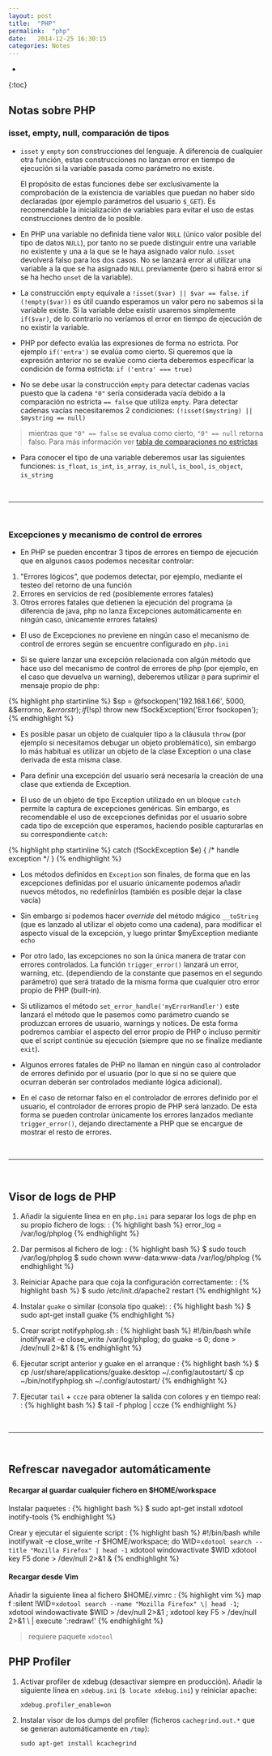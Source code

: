 ```yaml
---
layout: post
title:  "PHP"
permalink:  "php"
date:   2014-12-25 16:30:15
categories: Notes
---
```

* 
{:toc}

## Notas sobre PHP

### isset, empty, null, comparación de tipos

- `isset` y `empty` son construcciones del lenguaje. A diferencia de cualquier otra función, estas construcciones no lanzan error en tiempo de ejecución si la variable pasada como parámetro no existe.

    El propósito de estas funciones debe ser exclusivamente la comprobación de la existencia de variables que puedan no haber sido declaradas (por ejemplo parámetros del usuario `$_GET`). Es recomendable la inicialización de variables para evitar el uso de estas construcciones dentro de lo posible.

- En PHP una variable no definida tiene valor `NULL` (único valor posible del tipo de datos `NULL`), por tanto no se puede distinguir entre una variable no existente y una a la que se le haya asignado valor nulo. `isset` devolverá falso para los dos casos. No se lanzará error al utilizar una variable a la que se ha asignado `NULL` previamente (pero si habrá error si se ha hecho `unset` de la variable).

- La construcción `empty` equivale a `!isset($var) || $var == false`. `if (!empty($var))` es útil cuando esperamos un valor pero no sabemos si la variable existe. Si la variable debe existir usaremos simplemente `if($var)`, de lo contrario no veríamos el error en tiempo de ejecución de no existir la variable.

- PHP por defecto evalúa las expresiones de forma no estricta. Por ejemplo `if('entra')` se evalúa como cierto. Si queremos que la expresión anterior no se evalúe como cierta deberemos especificar la condición de forma estricta: `if ('entra' === true)`

- No se debe usar la construcción `empty` para detectar cadenas vacías puesto que la cadena `"0"` sería considerada vacía debido a la comparación no estricta `== false` que utiliza `empty`. Para detectar cadenas vacías necesitaremos 2 condiciones: `(!isset($mystring) || $mystring == null)`

> mientras que `"0" == false` se evalua como cierto, `"0" == null` retorna falso. Para más información ver [tabla de comparaciones no estrictas](http://php.net/manual/en/types.comparisons.php)

- Para conocer el tipo de una variable deberemos usar las siguientes funciones: `is_float`, `is_int`, `is_array`, `is_null`, `is_bool`, `is_object`, `is_string`


<br />

---
<br />


### Excepciones y mecanismo de control de errores

- En PHP se pueden encontrar 3 tipos de errores en tiempo de ejecución que en algunos casos podemos necesitar controlar:

1. "Errores lógicos”, que podemos detectar, por ejemplo, mediante el testeo del retorno de una función
2. Errores en servicios de red (posiblemente errores fatales)
3. Otros errores fatales que detienen la ejecución del programa (a diferencia de java, php no lanza Excepciones automáticamente en ningún caso, únicamente errores fatales)

- El uso de Excepciones no previene en ningún caso el mecanismo de control de errores según se encuentre configurado en `php.ini`

- Si se quiere lanzar una excepción relacionada con algún método que hace uso del mecanismo de control de errores de php (por ejemplo, en el caso que devuelva un warning), deberemos utilizar `@` para suprimir el mensaje propio de php:

{% highlight php startinline %}
$sp = @fsockopen('192.168.1.66', 5000, &$errorno, &$errorstr);
if (!$sp)
    throw new fSockException('Error fsockopen');
{% endhighlight %}

- Es posible pasar un objeto de cualquier tipo a la cláusula `throw` (por ejemplo si necesitamos debugar un objeto problemático), sin embargo lo más habitual es utilizar un objeto de la clase Exception o una clase derivada de esta misma clase.

- Para definir una excepción del usuario será necesaria la creación de una clase que extienda de Exception.

- El uso de un objeto de tipo Exception utilizado en un bloque `catch` permite la captura de excepciones genéricas. Sin embargo, es recomendable el uso de excepciones definidas por el usuario sobre cada tipo de excepción que esperamos, haciendo posible capturarlas en su correspondiente `catch`:

{% highlight php startinline %}
    catch (fSockException $e) {
        /* handle exception */
    }
{% endhighlight %}

- Los métodos definidos en `Exception` son finales, de forma que en las excepciones definidas por el usuario únicamente podemos añadir nuevos métodos, no redefinirlos (también es posible dejar la clase vacía)

- Sin embargo si podemos hacer <i>override</i> del método mágico `__toString` (que es lanzado al utilizar el objeto como una cadena), para modificar el aspecto visual de la excepción, y luego printar $myException mediante `echo`

- Por otro lado, las excepciones no son la única manera de tratar con errores controlados. La función `trigger_error()` lanzará un error, warning, etc. (dependiendo de la constante que pasemos en el segundo parámetro) que será tratado de la misma forma que cualquier otro error propio de PHP (built-in).

- Si utilizamos el método `set_error_handle('myErrorHandler')` este lanzará el método que le pasemos como parámetro cuando se produzcan errores de usuario, warnings y notices. De esta forma podremos cambiar el aspecto del error propio de PHP o incluso permitir que el script continúe su ejecución (siempre que no se finalize mediante `exit`).

- Algunos errores fatales de PHP no llaman en ningún caso al controlador de errores definido por el usuario (por lo que si no se quiere que ocurran deberán ser controlados mediante lógica adicional).

- En el caso de retornar falso en el controlador de errores definido por el usuario, el controlador de errores propio de PHP será lanzado. De esta forma se pueden controlar únicamente los errores lanzados mediante `trigger_error()`, dejando directamente a PHP que se encargue de mostrar el resto de errores.

<br />

---
<br />

## Visor de logs de PHP

1. Añadir la siguiente línea en en `php.ini` para separar los logs de php en su propio fichero de logs:
: {% highlight bash %}
    error_log = /var/log/phplog
{% endhighlight %}

2. Dar permisos al fichero de log:
: {% highlight bash %}
$ sudo touch /var/log/phplog
$ sudo chown www-data:www-data /var/log/phplog
{% endhighlight %}

3. Reiniciar Apache para que coja la configuración correctamente:
: {% highlight bash %}
    $ sudo /etc/init.d/apache2 restart
{% endhighlight %}

4. Instalar `guake` o similar (consola tipo quake):
: {% highlight bash %}
    $ sudo apt-get install guake
{% endhighlight %}

5. Crear script notifyphplog.sh
: {% highlight bash %}
#!/bin/bash
while inotifywait -e close_write /var/log/phplog; do guake -s 0; done > /dev/null 2>&1 &
{% endhighlight %}

6. Ejecutar script anterior y guake en el arranque
: {% highlight bash %}
$ cp /usr/share/applications/guake.desktop ~/.config/autostart/
$ cp ~/bin/notifyphplog.sh ~/.config/autostart/
{% endhighlight %}

7. Ejecutar `tail` + `ccze` para obtener la salida con colores y en tiempo real:
: {% highlight bash %}
    $ tail -f phplog | ccze
{% endhighlight %}

<br />

---
<br />

## Refrescar navegador automáticamente

#### Recargar al guardar cualquier fichero en $HOME/workspace

Instalar paquetes
: {% highlight bash %}
$ sudo apt-get install xdotool inotify-tools
{% endhighlight %}

Crear y ejecutar el siguiente script
: {% highlight bash %}
#!/bin/bash
while inotifywait -e close_write -r $HOME/workspace; do
    WID=`xdotool search --title "Mozilla Firefox" | head -1`
    xdotool windowactivate $WID
    xdotool key F5
done > /dev/null 2>&1 &
{% endhighlight %}

#### Recargar desde Vim
Añadir la siguiente línea al fichero $HOME/.vimrc
: {% highlight vim %}
    map <leader>f :silent !WID=`xdotool search --name "Mozilla Firefox" \| head -1`; xdotool windowactivate $WID > /dev/null 2>&1 ; xdotool key F5 > /dev/null 2>&1<CR> \ | execute ':redraw!'
{% endhighlight %}
> requiere paquete `xdotool`

## PHP Profiler

1. Activar profiler de xdebug (desactivar siempre en producción). Añadir la siguiente línea en `xdebug.ini` (`$ locate xdebug.ini`) y reiniciar apache:

    `xdebug.profiler_enable=on`

2. Instalar visor de los dumps del profiler (ficheros `cachegrind.out.*` que se generan automáticamente en `/tmp`):

    `sudo apt-get install kcachegrind`
